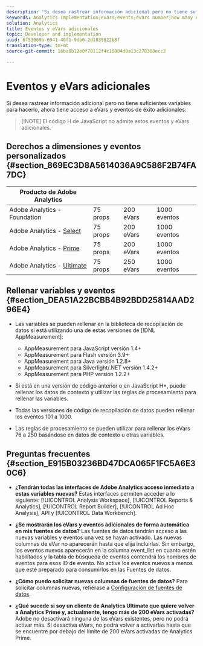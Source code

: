 ```yaml
---
description: 'Si desea rastrear información adicional pero no tiene suficientes variables para hacerlo, ahora tiene acceso a eVars y eventos de éxito adicionales '
keywords: Analytics Implementation;evars;events;evars number;how many evars;how many events
solution: Analytics
title: Eventos y eVars adicionales
topic: Developer and implementation
uuid: 6f53069b-6941-40f1-9db6-2d1839822b8f
translation-type: tm+mt
source-git-commit: 16ba0b12e0f70112f4c10804d0a13c278388ecc2

---
```



# Eventos y eVars adicionales

Si desea rastrear información adicional pero no tiene suficientes variables para hacerlo, ahora tiene acceso a eVars y eventos de éxito adicionales:

> [!NOTE] El código H de JavaScript no admite estos eventos y eVars adicionales.

## Derechos a dimensiones y eventos personalizados {#section_869EC3D8A5614036A9C586F2B74FA7DC}

| Producto de Adobe Analytics |  |  |  |
|---|---|---|---|
| Adobe Analytics - Foundation | 75 props | 200 eVars | 1000 eventos |
| Adobe Analytics - [Select](https://www.adobe.com/data-analytics-cloud/analytics/select.html) | 75 props | 200 eVars | 1000 eventos |
| Adobe Analytics - [Prime](https://www.adobe.com/data-analytics-cloud/analytics/prime.html) | 75 props | 200 eVars | 1000 eventos |
| Adobe Analytics - [Ultimate](https://www.adobe.com/data-analytics-cloud/analytics/ultimate.html) | 75 props | 250 eVars | 1000 eventos |

## Rellenar variables y eventos {#section_DEA51A22BCBB4B92BDD25814AAD296E4}

* Las variables se pueden rellenar en la biblioteca de recopilación de datos si está utilizando una de estas versiones de [!DNL AppMeasurement]:

   * AppMeasurement para JavaScript versión 1.4+
   * AppMeasurement para Flash versión 3.9+
   * AppMeasurement para Java versión 1.2.8+
   * AppMeasurement para Silverlight/.NET versión 1.4.2+
   * AppMeasurement para PHP versión 1.2.2+

* Si está en una versión de código anterior o en JavaScript H*, puede rellenar los datos de contexto y utilizar las reglas de procesamiento para rellenar las variables.
* Todas las versiones de código de recopilación de datos pueden rellenar los eventos 101 a 1000.
* Las reglas de procesamiento se pueden utilizar para rellenar los eVars 76 a 250 basándose en datos de contexto u otras variables.

## Preguntas frecuentes {#section_E915B03236BD47DCA065F1FC5A6E30C6}

* **¿Tendrán todas las interfaces de Adobe Analytics acceso inmediato a estas variables nuevas?** Estas interfaces permiten acceder a lo siguiente: [!UICONTROL Analysis Workspace], [!UICONTROL Reports &amp; Analytics], [!UICONTROL Report Builder], [!UICONTROL Ad Hoc Analysis], API y [!UICONTROL Data Workbench].

* **¿Se mostrarán los eVars y eventos adicionales de forma automática en mis fuentes de datos?** Las fuentes de datos tendrán acceso a las nuevas variables y eventos una vez se hayan activado. Las nuevas columnas de eVar no aparecerán hasta que elija incluirlas. Sin embargo, los eventos nuevos aparecerán en la columna event_list en cuanto estén habilitados y la tabla de búsqueda de eventos contendrá los nombres de eventos para esos ID de evento. No active los eventos nuevos a menos que esté preparado para consumirlos en las Fuentes de datos.

* **¿Cómo puedo solicitar nuevas columnas de fuentes de datos?** Para solicitar columnas nuevas, refiérase a [Configuración de fuentes de datos](https://marketing.adobe.com/resources/help/en_US/sc/clickstream/datafeeds_configure.html).

* **¿Qué sucede si soy un cliente de Analytics Ultimate que quiere volver a Analytics Prime y, actualmente, tengo más de 200 eVars activadas?** Adobe no desactivará ninguna de las eVars existentes, pero no podrá activar más. Si desactiva eVars, no podrá volver a activarlas hasta que se encuentre por debajo del límite de 200 eVars activadas de Analytics Prime.


